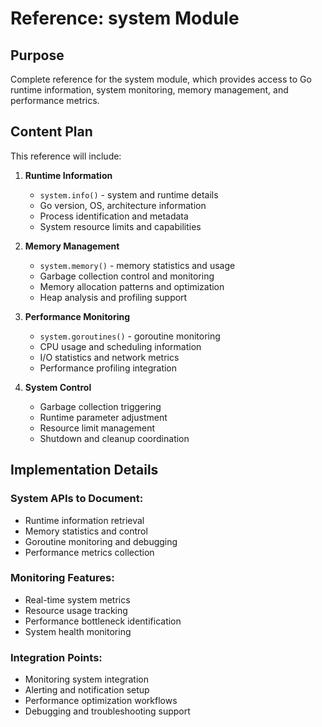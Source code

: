 # Reference: system Module

<!--
Title: system Module Reference
TOC: Reference → Framework Modules → system
Audience: Developers working with runtime monitoring and system information
Duration: 20 minutes reference time
-->

## Purpose

Complete reference for the system module, which provides access to Go runtime information, system monitoring, memory management, and performance metrics.

## Content Plan

This reference will include:

1. **Runtime Information**
   - `system.info()` - system and runtime details
   - Go version, OS, architecture information
   - Process identification and metadata
   - System resource limits and capabilities

2. **Memory Management**
   - `system.memory()` - memory statistics and usage
   - Garbage collection control and monitoring
   - Memory allocation patterns and optimization
   - Heap analysis and profiling support

3. **Performance Monitoring**
   - `system.goroutines()` - goroutine monitoring
   - CPU usage and scheduling information
   - I/O statistics and network metrics
   - Performance profiling integration

4. **System Control**
   - Garbage collection triggering
   - Runtime parameter adjustment
   - Resource limit management
   - Shutdown and cleanup coordination

## Implementation Details

### System APIs to Document:
- Runtime information retrieval
- Memory statistics and control
- Goroutine monitoring and debugging
- Performance metrics collection

### Monitoring Features:
- Real-time system metrics
- Resource usage tracking
- Performance bottleneck identification
- System health monitoring

### Integration Points:
- Monitoring system integration
- Alerting and notification setup
- Performance optimization workflows
- Debugging and troubleshooting support
